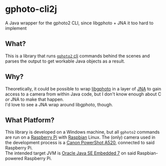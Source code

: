 # gphoto-cli2j


A Java wrapper for the gphoto2 CLI, since libgphoto + JNA it too hard to implement


## What?

This is a library that runs [`gphoto2` cli][gphoto2-cli] commands behind the scenes and parses the output to get workable Java objects as a result.


## Why?

Theoretically, it could be possible to wrap [libgphoto][gphoto-api] in a layer of [JNA][jna] to gain access to a camera from within Java code, but I don't know enough about C *or* JNA to make that happen.<br/>
I'd love to see a JNA wrap around libgphoto, though.


## What Platform?

This library is developed on a Windows machine, but all `gphoto2` commands are run on a [Raspberry Pi][raspberry-pi] with [Raspbian][raspbian] Linux.
The (only) camera used in the development process is a [Canon PowerShot A520][powershot-A520], connected to said Raspberry Pi.<br/>
The intended target JVM is [Oracle Java SE Embedded 7][j-se-embedded] on said Raspbian-powered Raspberry Pi.


[gphoto2-cli]: http://gphoto.org/doc/manual/using-gphoto2.html
[gphoto-api]: http://gphoto.org/doc/api/
[jna]: https://github.com/twall/jna
[raspberry-pi]: http://www.raspberrypi.org
[raspbian]: http://www.raspbian.org/
[powershot-A520]: http://www.usa.canon.com/cusa/support/consumer/digital_cameras/powershot_a_series/powershot_a520
[j-se-embedded]: http://www.oracle.com/technetwork/java/embedded/overview/javase/index.html
